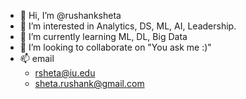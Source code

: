 - 👋 Hi, I’m @rushanksheta
- 👀 I’m interested in Analytics, DS, ML, AI, Leadership.
- 🌱 I’m currently learning ML, DL, Big Data
- 💞️ I’m looking to collaborate on "You ask me :)" 
- 📫 email
   - [rsheta@iu.edu](mailto:rsheta@iu.edu)
   - [sheta.rushank@gmail.com](mailto:sheta.rushank@gmail.com)

<!---
rushanksheta/rushanksheta is a ✨ special ✨ repository because its `README.md` (this file) appears on your GitHub profile.
You can click the Preview link to take a look at your changes.
--->
